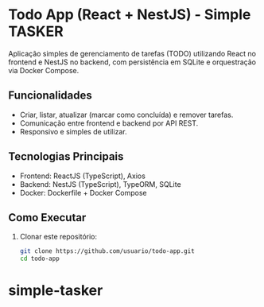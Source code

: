 # Todo App (React + NestJS) - Simple TASKER

Aplicação simples de gerenciamento de tarefas (TODO) utilizando React no frontend e NestJS no backend, com persistência em SQLite e orquestração via Docker Compose.

## Funcionalidades
- Criar, listar, atualizar (marcar como concluída) e remover tarefas.
- Comunicação entre frontend e backend por API REST.
- Responsivo e simples de utilizar.

## Tecnologias Principais
- Frontend: ReactJS (TypeScript), Axios
- Backend: NestJS (TypeScript), TypeORM, SQLite
- Docker: Dockerfile + Docker Compose

## Como Executar

1. Clonar este repositório:
   ```bash
   git clone https://github.com/usuario/todo-app.git
   cd todo-app
# simple-tasker
